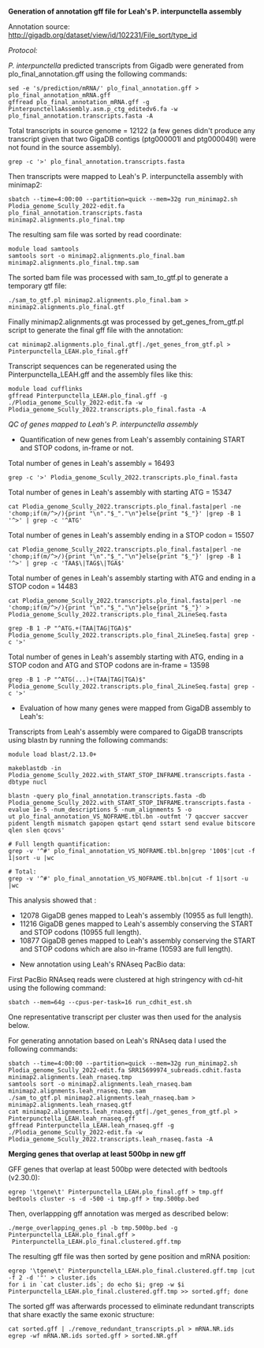 **Generation of annotation gff file for Leah's P. interpunctella assembly**

Annotation source: http://gigadb.org/dataset/view/id/102231/File_sort/type_id

*Protocol:*

*P. interpunctella* predicted transcripts from Gigadb were generated from plo_final_annotation.gff using the following commands:

```
sed -e 's/prediction/mRNA/' plo_final_annotation.gff > plo_final_annotation_mRNA.gff
gffread plo_final_annotation_mRNA.gff -g PinterpunctellaAssembly.asm.p_ctg_editedv6.fa -w plo_final_annotation.transcripts.fasta -A
```

Total transcripts in source genome = 12122 (a few genes didn't produce any transcript given that two GigaDB contigs (ptg000001l and ptg000049l) were not found in the source assembly).  
```
grep -c '>' plo_final_annotation.transcripts.fasta
```

Then transcripts were mapped to  Leah's P. interpunctella assembly with minimap2: 

```
sbatch --time=4:00:00 --partition=quick --mem=32g run_minimap2.sh Plodia_genome_Scully_2022-edit.fa plo_final_annotation.transcripts.fasta minimap2.alignments.plo_final.tmp
```

The resulting sam file was sorted by read coordinate:

```
module load samtools
samtools sort -o minimap2.alignments.plo_final.bam minimap2.alignments.plo_final.tmp.sam
```

The sorted bam file was processed with sam_to_gtf.pl to generate a temporary gtf file:

```
./sam_to_gtf.pl minimap2.alignments.plo_final.bam > minimap2.alignments.plo_final.gtf
```

Finally minimap2.alignments.gt was processed by get_genes_from_gtf.pl script to generate the final gff file with the annotation:

```
cat minimap2.alignments.plo_final.gtf|./get_genes_from_gtf.pl > Pinterpunctella_LEAH.plo_final.gff
```

Transcript sequences can be regenerated using the Pinterpunctella_LEAH.gff and the assembly files like this:
```
module load cufflinks
gffread Pinterpunctella_LEAH.plo_final.gff -g ./Plodia_genome_Scully_2022-edit.fa -w Plodia_genome_Scully_2022.transcripts.plo_final.fasta -A
```

*QC of genes mapped to Leah's P. interpunctella assembly*

* Quantification of new genes from Leah's assembly containing START and STOP codons, in-frame or not.

Total number of genes in Leah's assembly = 16493  
```
grep -c '>' Plodia_genome_Scully_2022.transcripts.plo_final.fasta
```

 Total number of genes in Leah's assembly with starting ATG = 15347
 ```
 cat Plodia_genome_Scully_2022.transcripts.plo_final.fasta|perl -ne 'chomp;if(m/^>/){print "\n"."$_"."\n"}else{print "$_"}' |grep -B 1 '^>' | grep -c '^ATG'
 ```

Total number of genes in Leah's assembly ending in a STOP codon = 15507
```
cat Plodia_genome_Scully_2022.transcripts.plo_final.fasta|perl -ne 'chomp;if(m/^>/){print "\n"."$_"."\n"}else{print "$_"}' |grep -B 1 '^>' | grep -c 'TAA$\|TAG$\|TGA$'
```

Total number of genes in Leah's assembly starting with ATG and  ending in a STOP codon = 14483
```
cat Plodia_genome_Scully_2022.transcripts.plo_final.fasta|perl -ne 'chomp;if(m/^>/){print "\n"."$_"."\n"}else{print "$_"}' > Plodia_genome_Scully_2022.transcripts.plo_final_2LineSeq.fasta

grep -B 1 -P "^ATG.+(TAA|TAG|TGA)$" Plodia_genome_Scully_2022.transcripts.plo_final_2LineSeq.fasta| grep -c '>'
```

 Total number of genes in Leah's assembly starting with ATG, ending in a STOP codon and ATG and STOP codons are in-frame = 13598
 ```
grep -B 1 -P "^ATG(...)+(TAA|TAG|TGA)$" Plodia_genome_Scully_2022.transcripts.plo_final_2LineSeq.fasta| grep -c '>'
 ```

* Evaluation of how many genes were mapped from GigaDB assembly to Leah's:

Transcripts from  Leah's assembly were compared to GigaDB  transcripts using blastn by running the following commands:

```
module load blast/2.13.0+

makeblastdb -in Plodia_genome_Scully_2022.with_START_STOP_INFRAME.transcripts.fasta -dbtype nucl

blastn -query plo_final_annotation.transcripts.fasta -db Plodia_genome_Scully_2022.with_START_STOP_INFRAME.transcripts.fasta -evalue 1e-5 -num_descriptions 5 -num_alignments 5 -o
ut plo_final_annotation_VS_NOFRAME.tbl.bn -outfmt '7 qaccver saccver pident length mismatch gapopen qstart qend sstart send evalue bitscore qlen slen qcovs'

# Full length quantification:
grep -v '^#' plo_final_annotation_VS_NOFRAME.tbl.bn|grep '100$'|cut -f 1|sort -u |wc

# Total:
grep -v '^#' plo_final_annotation_VS_NOFRAME.tbl.bn|cut -f 1|sort -u |wc
```

This analysis showed that :

- 12078 GigaDB genes mapped to Leah's assembly (10955 as full length).
- 11216 GigaDB genes mapped to Leah's assembly conserving the START and STOP codons (10955 full length).
- 10877 GigaDB genes mapped to Leah's assembly conserving the START and STOP codons which are also in-frame (10593 are full length).

* New annotation using Leah's RNAseq PacBio data:

First PacBio RNAseq reads were clustered at high stringency with cd-hit using the following command:

```
sbatch --mem=64g --cpus-per-task=16 run_cdhit_est.sh

```
One representative transcript per cluster was then used for the analysis below.

For generating annotation based on Leah's RNAseq data I used the following commands:

```
sbatch --time=4:00:00 --partition=quick --mem=32g run_minimap2.sh Plodia_genome_Scully_2022-edit.fa SRR15699974_subreads.cdhit.fasta minimap2.alignments.leah_rnaseq.tmp
samtools sort -o minimap2.alignments.leah_rnaseq.bam minimap2.alignments.leah_rnaseq.tmp.sam
./sam_to_gtf.pl minimap2.alignments.leah_rnaseq.bam > minimap2.alignments.leah_rnaseq.gtf
cat minimap2.alignments.leah_rnaseq.gtf|./get_genes_from_gtf.pl > Pinterpunctella_LEAH.leah_rnaseq.gff
gffread Pinterpunctella_LEAH.leah_rnaseq.gff -g ./Plodia_genome_Scully_2022-edit.fa -w Plodia_genome_Scully_2022.transcripts.leah_rnaseq.fasta -A
```

**Merging genes that overlap at least 500bp in new gff**

GFF genes that overlap at least 500bp were detected with bedtools (v2.30.0):
```
egrep '\tgene\t' Pinterpunctella_LEAH.plo_final.gff > tmp.gff
bedtools cluster -s -d -500 -i tmp.gff > tmp.500bp.bed
```
Then, overlappping gff annotation was merged as described below:
```
./merge_overlapping_genes.pl -b tmp.500bp.bed -g Pinterpunctella_LEAH.plo_final.gff >  Pinterpunctella_LEAH.plo_final.clustered.gff.tmp
```
The resulting gff file was then sorted by gene position and mRNA position:
```
egrep '\tgene\t' Pinterpunctella_LEAH.plo_final.clustered.gff.tmp |cut -f 2 -d '"' > cluster.ids
for i in `cat cluster.ids`; do echo $i; grep -w $i Pinterpunctella_LEAH.plo_final.clustered.gff.tmp >> sorted.gff; done 
```
The sorted gff was afterwards processed to eliminate redundant transcripts that share exactly the same exonic structure:
```
cat sorted.gff | ./remove_redundant_transcripts.pl > mRNA.NR.ids
egrep -wf mRNA.NR.ids sorted.gff > sorted.NR.gff
```



